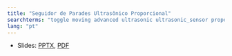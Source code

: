```yaml
---
title: "Seguidor de Parades Ultrasônico Proporcional"
searchterms: "toggle moving advanced ultrasonic ultrasonic_sensor proportional_control proportional wall_follower moving ultrasonic_wall_follower seguidor_de_parades_ultrasônico_proporcional"
lang: "pt"
---
```

 <ul>
 <li class="ng-binding">Slides:
 <a href="translations/pt-br/advanced/ProportionalUSWallFollow.pptx">PPTX</a>,
 <a href="translations/pt-br/advanced/ProportionalUSWallFollow.pdf">PDF</a>
 </li>
 </ul>
